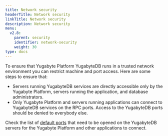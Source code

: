 ```yaml
---
title: Network security
headerTitle: Network security
linkTitle: Network security
description: Network security
menu:
  v2.8:
    parent: security
    identifier: network-security
    weight: 30
type: docs
---
```


To ensure that Yugabyte Platform YugabyteDB runs in a trusted network environment you can restrict machine and port access. Here are some steps to ensure that:

- Servers running YugabyteDB services are directly accessible only by the Yugabyte Platform, servers running the application, and database administrators.
- Only Yugabyte Platform and servers running applications can connect to YugabyteDB services on the RPC ports. Access to the YugabyteDB ports should be denied to everybody else.

Check the list of [default ports](../../../reference/configuration/default-ports) that need to be opened on the YugabyteDB servers for the Yugabyte Platform and other applications to connect.
